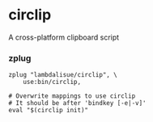 # circlip

A cross-platform clipboard script


### zplug

```
zplug "lambdalisue/circlip", \
    use:bin/circlip,

# Overwrite mappings to use circlip
# It should be after 'bindkey [-e|-v]'
eval "$(circlip init)"
```
